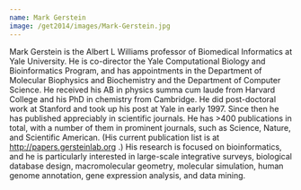 ```yaml
---
name: Mark Gerstein
image: /get2014/images/Mark-Gerstein.jpg
---
```


Mark Gerstein is the Albert L Williams professor of Biomedical Informatics at Yale University. He is co-director the Yale Computational Biology and Bioinformatics Program, and has appointments in the Department of Molecular Biophysics and Biochemistry and the Department of Computer Science. He received his AB in physics summa cum laude from Harvard College and his PhD in chemistry from Cambridge. He did post-doctoral work at Stanford and took up his post at Yale in early 1997\. Since then he has published appreciably in scientific journals. He has >400 publications in total, with a number of them in prominent journals, such as Science, Nature, and Scientific American. (His current publication list is at http://papers.gersteinlab.org .) His research is focused on bioinformatics, and he is particularly interested in large-scale integrative surveys, biological database design, macromolecular geometry, molecular simulation, human genome annotation, gene expression analysis, and data mining.
